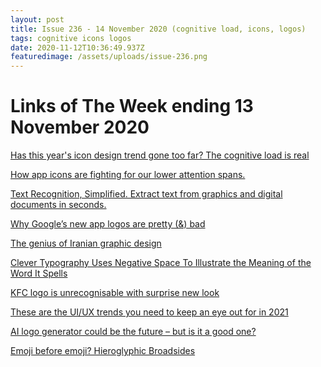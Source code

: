 ```yaml
---
layout: post
title: Issue 236 - 14 November 2020 (cognitive load, icons, logos)
tags: cognitive icons logos
date: 2020-11-12T10:36:49.937Z
featuredimage: /assets/uploads/issue-236.png
---
```

# Links of The Week ending 13 November 2020

<a href="https://www.creativebloq.com/news/icon-design-trend" title="Has this year's icon design trend gone too far?" alt="Has this year's icon design trend gone too far?" target="_blank">Has this year's icon design trend gone too far? The cognitive load is real</a>

<a href="https://uxdesign.cc/the-cognitive-overload-happening-on-your-screen-right-now-deee2a913393" title="How app icons are fighting for our lower attention spans." alt="How app icons are fighting for our lower attention spans." target="_blank">How app icons are fighting for our lower attention spans.</a>

<a href="https://textsniper.app/" title="Text Recognition, Simplified" alt="Text Recognition, Simplified" target="_blank">Text Recognition, Simplified. Extract text from graphics and digital documents in seconds.</a>

<a href="https://medium.com/design-bootcamp/why-googles-new-app-icons-are-pretty-bad-10f1ec40ab04" title="Why Google’s new app logos are pretty (&) bad" alt="Why Google’s new app logos are pretty (&) bad" target="_blank">Why Google’s new app logos are pretty (&) bad</a>

<a href="https://www.grapheine.com/en/graphic-design-en/graphic-design-in-iran-persian-heritage-and-modernity" title="The genius of Iranian graphic design" alt="The genius of Iranian graphic design" target="_blank">The genius of Iranian graphic design</a>

<a href="https://mymodernmet.com/sander-flink-wordmarks/" title="Clever Typography Uses Negative Space To Illustrate the Meaning of the Word It Spells" alt="Clever Typography Uses Negative Space To Illustrate the Meaning of the Word It Spells" target="_blank">Clever Typography Uses Negative Space To Illustrate the Meaning of the Word It Spells</a>

<a href="https://www.creativebloq.com/news/kfc-new-logo-movember" title="KFC logo is unrecognisable with surprise new look" alt="KFC logo is unrecognisable with surprise new look" target="_blank">KFC logo is unrecognisable with surprise new look</a>

<a href="https://uxmag.com/articles/these-are-the-ui-ux-trends-you-need-to-keep-an-eye-out-for-in-2021" title="These are the UI/UX trends you need to keep an eye out for in 2021" alt="These are the UI/UX trends you need to keep an eye out for in 2021" target="_blank">These are the UI/UX trends you need to keep an eye out for in 2021</a>

<a href="https://www.creativebloq.com/news/ai-logo-generator-zyro" title="AI logo generator could be the future – but is it a good one?" alt="AI logo generator could be the future – but is it a good one?" target="_blank">AI logo generator could be the future – but is it a good one?</a>

<a href="https://ilovetypography.com/2020/11/08/emoji-before-emoji-hieroglyphic-broadsides/" title="Emoji before emoji? Hieroglyphic Broadsides" alt="Emoji before emoji? Hieroglyphic Broadsides" target="_blank">Emoji before emoji? Hieroglyphic Broadsides</a>